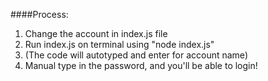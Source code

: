 ####Process:
1. Change the account in index.js file
2. Run index.js on terminal using "node index.js"
3. (The code will autotyped and enter for account name)
4. Manual type in the password, and you'll be able to login!

